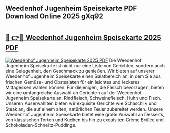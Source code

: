 ## Weedenhof Jugenheim Speisekarte PDF Download Online 2025 gXq92

# <h2><a href="http://gc844o.nevu.top/?p=Weedenhof+Jugenheim+Speisekarte">🔗 👉🔴 Weedenhof Jugenheim Speisekarte 2025 PDF</a></h2>

[![Weedenhof Jugenheim Speisekarte 2025 PDF](https://i.imgur.com/dBaPXMq.png)](http://gc844o.nevu.top/?p=Weedenhof+Jugenheim+Speisekarte)
Die Weedenhof Jugenheim Speisekarte ist nicht nur eine Liste von Gerichten, sondern auch eine Gelegenheit, den Geschmack zu genießen. Wir bieten auf unserer Weedenhof Jugenheim Speisekarte einen Salatbereich an, in dem Sie aus frischen Gemüse- und Obstsalaten für ein leichtes und leckeres Mittagessen wählen können. Für diejenigen, die Fleisch bevorzugen, bieten wir eine umfangreiche Auswahl an Gerichten auf der Weedenhof Jugenheim Speisekarte an: Rindfleisch, Schweinefleisch, Huhn und Fisch. Unseren Auserwählten bieten wir exquisite Gerichte wie Schaschlik und Steak an, die auf einem alten, natürlichen Feuer zubereitet werden. Unsere Weedenhof Jugenheim Speisekarte bietet eine große Auswahl an Desserts, von klassischen Torten und Kuchen bis hin zu exquisiten Crème Brûlée und Schokoladen-Schneitz-Puddings.
